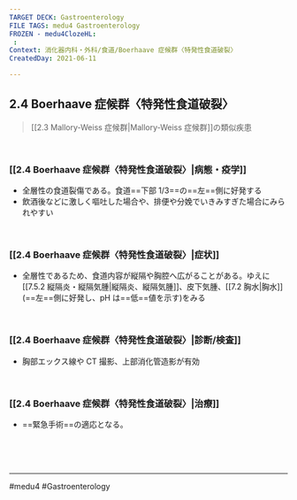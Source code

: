 ```yaml
---
TARGET DECK: Gastroenterology
FILE TAGS: medu4 Gastroenterology
FROZEN - medu4ClozeHL:
 : 
Context: 消化器内科・外科/食道/Boerhaave 症候群〈特発性食道破裂〉
CreatedDay: 2021-06-11

---
```


## 2.4 Boerhaave 症候群〈特発性食道破裂〉

>[[2.3 Mallory-Weiss 症候群|Mallory-Weiss 症候群]]の類似疾患

<br>

### [[2.4 Boerhaave 症候群〈特発性食道破裂〉|病態・疫学]]
* 全層性の食道裂傷である。食道==下部 1/3==の==左==側に好発する
* 飲酒後などに激しく嘔吐した場合や、排便や分娩でいきみすぎた場合にみられやすい
<!--ID: 1624766943057-->


<br>

### [[2.4 Boerhaave 症候群〈特発性食道破裂〉|症状]]
* 全層性であるため、食道内容が縦隔や胸腔へ広がることがある。ゆえに[[7.5.2 縦隔炎・縦隔気腫|縦隔炎、縦隔気腫]]、皮下気腫、[[7.2 胸水|胸水]](==左==側に好発し、pH は==低==値を示す)をみる
<!--ID: 1624766943062-->


<br>

### [[2.4 Boerhaave 症候群〈特発性食道破裂〉|診断/検査]]
* 胸部エックス線や CT 撮影、上部消化管造影が有効

<br>

### [[2.4 Boerhaave 症候群〈特発性食道破裂〉|治療]]
* ==緊急手術==の適応となる。
 
<!--ID: 1624766943068-->


<br><br><br>

---
#medu4 #Gastroenterology 

